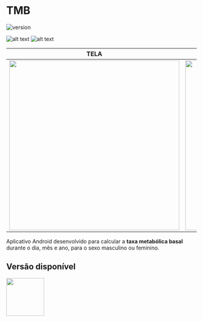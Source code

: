 # TMB

![version](https://img.shields.io/badge/version-1.0.0-blue.svg)

![alt text](https://uploaddeimagens.com.br/images/001/970/083/original/2.png "tela")
![alt text](https://uploaddeimagens.com.br/images/001/970/084/original/3.png "tela")


| TELA | TELA |
| --- | --- |
|<img src="https://uploaddeimagens.com.br/images/001/970/083/original/2.png" width="450" height="450" /> | <img src="https://uploaddeimagens.com.br/images/001/970/084/original/3.png" width="450" height="450" />


Aplicativo Android desenvolvido para calcular a **taxa metabólica basal** durante o dia, mês e ano, para o sexo masculino ou feminino.

## Versão disponível

<img src="https://logodownload.org/wp-content/uploads/2015/05/android-logo-4.png" width="100" height="100" />
